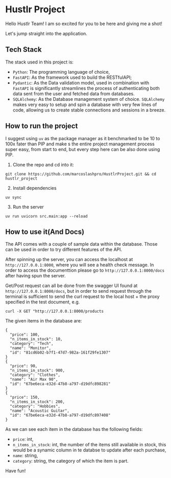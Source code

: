 # Hustlr Project

Hello Hustlr Team! I am so excited for you to be here and giving me a shot!

Let's jump straight into the application.

## Tech Stack
The stack used in this project is:
- `Python`: The programming language of choice,
- `FastAPI`: As the framework used to build the RESTfulAPI;
- `Pydantic`: As the Data validation model, used in combination with `FastAPI` is significantly streamlines the process of authenticating both data sent from the user and fetched data from databases.
- `SQLAlchemy`: As the Database management system of choice. `SQLAlchemy` makes very easy to setup and spin a database with very few lines of code, allowing us to create stable connections and sessions in a breeze.

## How to run the project
I suggest using `uv` as the package manager as it benchmarked to be 10 to 100x fater than PIP and make s the entire project management process super easy, from start to end, but every step here can be also done using PIP.
1. Clone the repo and cd into it:
```
git clone https://github.com/marcoslashpro/HustlrProject.git && cd hustlr_project
```
2. Install dependencies
```
uv sync
```
3. Run the server
```
uv run uvicorn src.main:app --reload
```

## How to use it(And Docs)
The API comes with a couple of sample data within the database. Those can be used in order to try different features of the API.

After spinning up the server, you can access the localhost at `http://127.0.0.1:8000`, where you will see a health check message.
In order to access the documenttion please go to `http://127.0.0.1:8000/docs` after having spun the server.

Get/Post request can all be done from the swagger UI found at `http://127.0.0.1:8000/docs`, but in order to send request through the terminal is sufficient to send the curl request to the local host + the proxy specified in the test document, e.g.
```
curl -X GET "http://127.0.0.1:8000/products
```

The given items in the database are:
```
{
  "price": 100,
  "n_items_in_stock": 10,
  "category": "Tech",
  "name": "Monitor",
  "id": "81cd6b02-b7f1-47d7-982a-161f29fe1307"
}
{
  "price": 90,
  "n_items_in_stock": 900,
  "category": "Clothes",
  "name": "Air Max 90",
  "id": "67be6eca-e32d-47b8-a797-d19dfc898281"
}
{
  "price": 150,
  "n_items_in_stock": 200,
  "category": "Hobbies",
  "name": "Acoustic Guitar",
  "id": "67be6eca-e32d-47b8-a797-d19dfc897408"
}
```

As we can see each item in the database has the following fields:
- `price`: int,
- `n_items_in_stock`: int, the number of the items still available in stock, this would be a synamic column in te databse to update after each purchase,
- `name`: string,
- `category`: string, the category of which the item is part.

Have fun!
